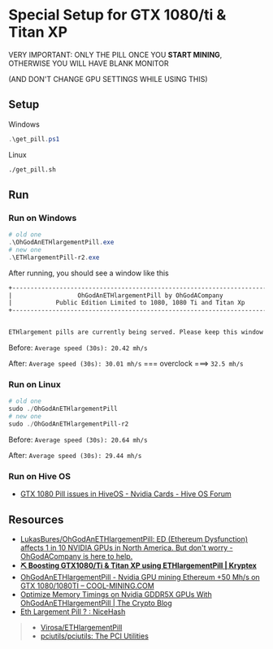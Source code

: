 # Special Setup for GTX 1080/ti & Titan XP

VERY IMPORTANT: ONLY THE PILL ONCE YOU **START MINING**, OTHERWISE YOU WILL HAVE BLANK MONITOR

(AND DON'T CHANGE GPU SETTINGS WHILE USING THIS)

## Setup

Windows

```powershell
.\get_pill.ps1
```

Linux

```bash
./get_pill.sh
```

## Run

### Run on Windows

```powershell
# old one
.\OhGodAnETHlargementPill.exe
# new one
.\ETHlargementPill-r2.exe
```

After running, you should see a window like this

```txt
+----------------------------------------------------------------------------+
|                  OhGodAnETHlargementPill by OhGodACompany                  |
|            Public Edition Limited to 1080, 1080 Ti and Titan Xp            |
+----------------------------------------------------------------------------+


ETHlargement pills are currently being served. Please keep this window open, and we'll continue dosing your cards as needed.
```

Before: `Average speed (30s): 20.42 mh/s`

After: `Average speed (30s): 30.01 mh/s` === overclock ===> `32.5 mh/s`

### Run on Linux

```powershell
# old one
sudo ./OhGodAnETHlargementPill
# new one
sudo ./OhGodAnETHlargementPill-r2
```

Before: `Average speed (30s): 20.64 mh/s`

After: `Average speed (30s): 29.44 mh/s`

### Run on Hive OS

* [GTX 1080 Pill issues in HiveOS - Nvidia Cards - Hive OS Forum](https://forum.hiveos.farm/t/gtx-1080-pill-issues-in-hiveos/21807)

## Resources

* [LukasBures/OhGodAnETHlargementPill: ED (Ethereum Dysfunction) affects 1 in 10 NVIDIA GPUs in North America. But don't worry - OhGodACompany is here to help.](https://github.com/LukasBures/OhGodAnETHlargementPill)
* [**⛏ Boosting GTX1080/Ti & Titan XP using ETHlargementPill | Kryptex**](https://www.kryptex.org/en/articles/ethlargementpill-en)
* [OhGodAnETHlargementPill - Nvidia GPU mining Ethereum +50 Mh/s on GTX 1080/1080TI – COOL-MINING.COM](https://cool-mining.com/en/mining-en/download-ohgodanethlargementpill-ethlargementpill/)
* [Optimize Memory Timings on Nvidia GDDR5X GPUs With OhGodAnETHlargementPill | The Crypto Blog](https://medium.com/crypto-blog/optimize-ethereum-mining-on-gtx-1080-gpus-with-ohgodanethlargementpill-ff1d0427f439)
* [Eth Largement Pill ? : NiceHash](https://www.reddit.com/r/NiceHash/comments/klfwu0/eth_largement_pill/)

> * [Virosa/ETHlargementPill](https://github.com/Virosa/ETHlargementPill)
> * [pciutils/pciutils: The PCI Utilities](https://github.com/pciutils/pciutils)
